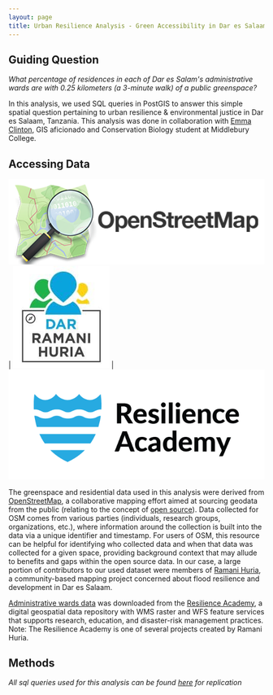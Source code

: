 ```yaml
---
layout: page
title: Urban Resilience Analysis - Green Accessibility in Dar es Salaam
---
```


## Guiding Question

*What percentage of residences in each of Dar es Salam's administrative wards are with 0.25 kilometers (a 3-minute walk) of a public greenspace?*

In this analysis, we used SQL queries in PostGIS to answer this simple spatial question pertaining to urban resilience & environmental justice in Dar es Salaam, Tanzania. This analysis was done in collaboration with [Emma Clinton](https://emmaclinton.github.io/), GIS aficionado and Conservation Biology student at Middlebury College.

## Accessing Data

![](assets/osm2.png) | ![](assets/rh.jpeg) | ![](assets/ra.png)

The greenspace and residential data used in this analysis were derived from [OpenStreetMap](https://www.openstreetmap.org/#map=10/-6.8767/39.2287), a collaborative mapping effort aimed at sourcing geodata from the public (relating to the concept of [open source](https://opensource.org/osd)). Data collected for OSM comes from various parties (individuals, research groups, organizations, etc.), where information around the collection is built into the data via a unique identifier and timestamp. For users of OSM, this resource can be helpful for identifying who collected data and when that data was collected for a given space, providing background context that may allude to benefits and gaps within the open source data. In our case, a large portion of contributors to our used dataset were members of [Ramani Huria](https://ramanihuria.org/en/), a community-based mapping project concerned about flood resilience and development in Dar es Salaam.

[Administrative wards data](https://geonode.resilienceacademy.ac.tz/layers/geonode_data:geonode:dar_es_salaam_administrative_wards) was downloaded from the [Resilience Academy](https://geonode.resilienceacademy.ac.tz/), a digital geospatial data repository with WMS raster and WFS feature services that supports research, education, and disaster-risk management practices. Note: The Resilience Academy is one of several projects created by Ramani Huria.   

## Methods

*All sql queries used for this analysis can be found [here](assets/x) for replication*
